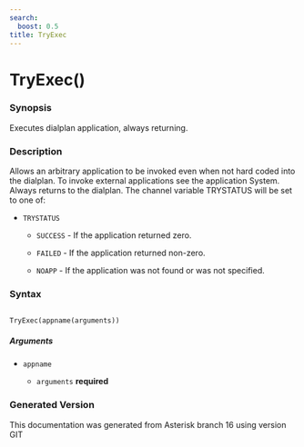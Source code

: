 ```yaml
---
search:
  boost: 0.5
title: TryExec
---
```


# TryExec()

### Synopsis

Executes dialplan application, always returning.

### Description

Allows an arbitrary application to be invoked even when not hard coded into the dialplan. To invoke external applications see the application System. Always returns to the dialplan. The channel variable TRYSTATUS will be set to one of:<br>


* `TRYSTATUS`

    * `SUCCESS` - If the application returned zero.

    * `FAILED` - If the application returned non-zero.

    * `NOAPP` - If the application was not found or was not specified.

### Syntax


```

TryExec(appname(arguments))
```
##### Arguments


* `appname`

    * `arguments` **required**


### Generated Version

This documentation was generated from Asterisk branch 16 using version GIT 